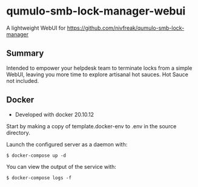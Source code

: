 # qumulo-smb-lock-manager-webui
A lightweight WebUI for https://github.com/nivfreak/qumulo-smb-lock-manager

Summary
--------------------------
Intended to empower your helpdesk team to terminate locks from a simple WebUI,
leaving you more time to explore artisanal hot sauces. Hot Sauce not included.

Docker
--------------------------

* Developed with docker 20.10.12


Start by making a copy of template.docker-env to .env in the source directory.

Launch the configured server as a daemon with:

    $ docker-compose up -d


You can view the output of the service with:

    $ docker-compose logs -f

